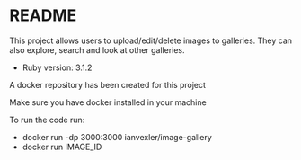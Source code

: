 # README

This project allows users to upload/edit/delete images to galleries. They can also explore, search and look at other galleries. 

* Ruby version: 3.1.2

A docker repository has been created for this project

Make sure you have docker installed in your machine

To run the code run: 
- docker run -dp 3000:3000 ianvexler/image-gallery
- docker run IMAGE_ID
    